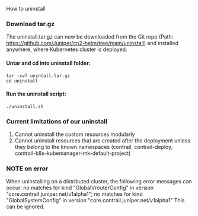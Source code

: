 How to uninstall

### Download tar.gz
The uninstall.tar.gz can now be downloaded from the Git repo (Path: https://github.com/Juniper/cn2-helm/tree/main/uninstall) and installed anywhere, where Kubernetes cluster is deployed.

#### Untar and cd into uninstall folder: 
```
tar -xvf unintall.tar.gz
cd uninstall  
```

#### Run the uninstall script: 
```
./uninstall.sh 
```

### Current limitations of our uninstall
1. Cannot uninstall the custom resources modularly
2. Cannot uninstall resources that are created after the deployment unless they belong to the known namespaces (contrail, contrail-deploy, contrail-k8s-kubemanager-mk-default-project)

### NOTE on error
When uninstalling on a distributed cluster, the following error messages can occur:
  no matches for kind "GlobalVrouterConfig" in version "core.contrail.juniper.net/v1alpha1";
  no matches for kind "GlobalSystemConfig" in version "core.contrail.juniper.net/v1alpha1"
This can be ignored.
